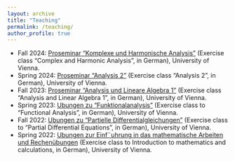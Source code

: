 ```yaml
---
layout: archive
title: "Teaching"
permalink: /teaching/
author_profile: true
---
```


* Fall 2024: [Proseminar “Komplexe und Harmonische Analysis”](https://ufind.univie.ac.at/de/course.html?lv=250019&semester=2024W) (Exercise class “Complex and Harmonic Analysis”, in German), University of Vienna.
* Spring 2024: [Proseminar “Analysis 2”](https://ufind.univie.ac.at/de/course.html?lv=250028&semester=2024S) (Exercise class “Analysis 2”, in German), University of Vienna.
* Fall 2023: [Proseminar “Analysis und Lineare Algebra 1”](https://ufind.univie.ac.at/de/course.html?lv=250012&semester=2023W) (Exercise class “Analysis and Linear Algebra 1”, in German), University of Vienna.
* Spring 2023: [Ubungen zu “Funktionalanalysis”](https://ufind.univie.ac.at/de/course.html?lv=250075&semester=2023S) (Exercise class to “Functional Analysis”, in German), University of Vienna.
* Fall 2022: [Ubungen zu “Partielle Differentialgleichungen”](https://ufind.univie.ac.at/de/course.html?lv=250010&semester=2022W) (Exercise class to “Partial Differential Equations”, in German), University of Vienna.
* Spring 2022: [Ubungen zur Einf¨uhrung in das mathematische Arbeiten und Rechenübungen](https://ufind.univie.ac.at/de/course.html?lv=250003&semester=2022S) (Exercise class to Introduction to mathematics and calculations, in German), University of Vienna.
